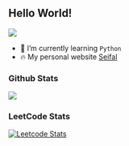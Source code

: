 ## Hello World!

![](https://seif-stats.vercel.app/api/top-langs/?username=xifo-wu&layout=compact#crop=0&crop=0&crop=1&crop=1&id=Hh0ge&originHeight=165&originWidth=350&originalType=binary&ratio=1&rotation=0&showTitle=false&status=done&style=none&title=)

- 🌱 I’m currently learning `Python`
- 🔥 My personal website [Seifal](https://www.seifal.com)

### Github Stats

![](https://seif-stats.vercel.app/api?username=xifo-wu&hide=contribs,prs&count_private=true&show_icons=true&theme=algolia#crop=0&crop=0&crop=1&crop=1&id=gqjXR&originHeight=150&originWidth=495&originalType=binary&ratio=1&rotation=0&showTitle=false&status=done&style=none&title=)

### LeetCode Stats

[![Leetcode Stats](https://leetcode.card.workers.dev/?username=xifo&site=cn)](https://leetcode-cn.com/xifo)

<!--
**seif-wu/seif-wu** is a ✨ _special_ ✨ repository because its `README.md` (this file) appears on your GitHub profile.

Here are some ideas to get you started:

- 🔭 I’m currently working on ...
- 🌱 I’m currently learning ...
- 👯 I’m looking to collaborate on ...
- 🤔 I’m looking for help with ...
- 💬 Ask me about ...
- 📫 How to reach me: ...
- 😄 Pronouns: ...
- ⚡ Fun fact: ...
-->
